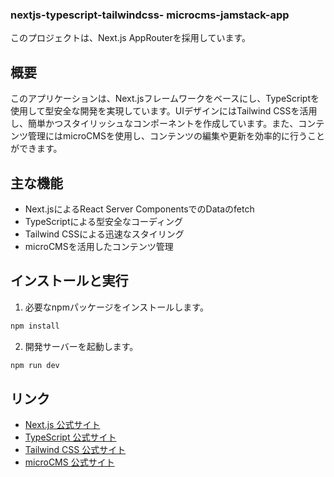
### nextjs-typescript-tailwindcss- microcms-jamstack-app

このプロジェクトは、Next.js AppRouterを採用しています。

## 概要

このアプリケーションは、Next.jsフレームワークをベースにし、TypeScriptを使用して型安全な開発を実現しています。UIデザインにはTailwind CSSを活用し、簡単かつスタイリッシュなコンポーネントを作成しています。また、コンテンツ管理にはmicroCMSを使用し、コンテンツの編集や更新を効率的に行うことができます。

## 主な機能

- Next.jsによるReact Server ComponentsでのDataのfetch
- TypeScriptによる型安全なコーディング
- Tailwind CSSによる迅速なスタイリング
- microCMSを活用したコンテンツ管理

## インストールと実行

1. 必要なnpmパッケージをインストールします。

```bash
npm install
```

2. 開発サーバーを起動します。

```bash
npm run dev
```

## リンク

- [Next.js 公式サイト](https://nextjs.org/)
- [TypeScript 公式サイト](https://www.typescriptlang.org/)
- [Tailwind CSS 公式サイト](https://tailwindcss.com/)
- [microCMS 公式サイト](https://microcms.io/)

